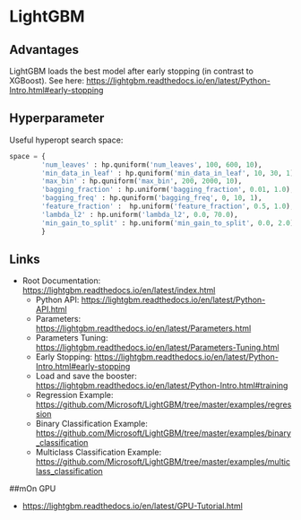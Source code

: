# LightGBM

## Advantages
LightGBM loads the best model after early stopping (in contrast to
XGBoost). See here: <https://lightgbm.readthedocs.io/en/latest/Python-Intro.html#early-stopping>

## Hyperparameter
Useful hyperopt search space:

```python
space = {
        'num_leaves' : hp.quniform('num_leaves', 100, 600, 10),
        'min_data_in_leaf' : hp.quniform('min_data_in_leaf', 10, 30, 1),
        'max_bin' : hp.quniform('max_bin', 200, 2000, 10),
        'bagging_fraction' : hp.uniform('bagging_fraction', 0.01, 1.0),
        'bagging_freq' : hp.quniform('bagging_freq', 0, 10, 1),
        'feature_fraction' :  hp.uniform('feature_fraction', 0.5, 1.0),
        'lambda_l2' : hp.uniform('lambda_l2', 0.0, 70.0),
        'min_gain_to_split' : hp.uniform('min_gain_to_split', 0.0, 2.0),
        }
```

## Links
- Root Documentation: <https://lightgbm.readthedocs.io/en/latest/index.html>
  - Python API: <https://lightgbm.readthedocs.io/en/latest/Python-API.html>
  - Parameters: <https://lightgbm.readthedocs.io/en/latest/Parameters.html>
  - Parameters Tuning: <https://lightgbm.readthedocs.io/en/latest/Parameters-Tuning.html>
  - Early Stopping: <https://lightgbm.readthedocs.io/en/latest/Python-Intro.html#early-stopping>
  - Load and save the booster: <https://lightgbm.readthedocs.io/en/latest/Python-Intro.html#training>
  - Regression Example: <https://github.com/Microsoft/LightGBM/tree/master/examples/regression>
  - Binary Classification Example: <https://github.com/Microsoft/LightGBM/tree/master/examples/binary_classification>
  - Multiclass Classification Example: <https://github.com/Microsoft/LightGBM/tree/master/examples/multiclass_classification>

##mOn GPU
- <https://lightgbm.readthedocs.io/en/latest/GPU-Tutorial.html>

